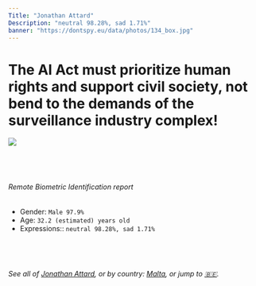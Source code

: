 ```yaml
---
Title: "Jonathan Attard"
Description: "neutral 98.28%, sad 1.71%"
banner: "https://dontspy.eu/data/photos/134_box.jpg"
---
```


# The AI Act must prioritize human rights and support civil society, not bend to the demands of the surveillance industry complex!

<link rel="stylesheet" type="text/css" href="/css/blog.css" />

<div class="is-fake" hidden>

_This image is **clearly fake**_, yet we [continue to collect them because the AI Act negotiations](/blog/why-deepfake/) are heading in a direction that will only make people's lives more complicated. For a more in-depth explanation, read: [Double threat: why losing the battle against Face Biometrics would fuel the proliferation of deepfakes](/blog/the-dual-threat-how-losing-the-biometric-battle-fuels-deepfake-proliferation/).


</div>

<!-- <img src="https://dontspy.eu/data/photos/54_box.jpg" /> -->
<img src="https://dontspy.eu/data/photos/134_box.jpg" />

## <br>

###### Remote Biometric Identification report

* <span class="label">Gender:</span> `Male 97.9%`
* <span class="label">Age:</span> `32.2 (estimated) years old`
* <span class="label">Expressions::</span> `neutral 98.28%, sad 1.71%`

## <br>

###### See all of [Jonathan Attard](/policymaker#Jonathan%20Attard), or by country: [Malta](/country#Malta), or jump to [🇧🇪](/x/150).

## <br>
